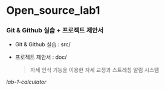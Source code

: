 # Open_source_lab1
 
### Git & Github 실습 + 프로젝트 제안서

* Git & Github 실습 : src/


+ 프로젝트 제안서 : doc/

  > 자세 인식 기능을 이용한 자세 교정과 스트레칭 알림 시스템

_lab-1-calculator_
